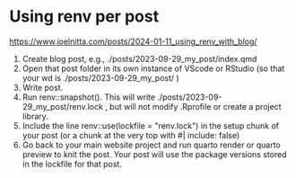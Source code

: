 # Using renv per post

https://www.joelnitta.com/posts/2024-01-11_using_renv_with_blog/

1. Create blog post, e.g., ./posts/2023-09-29_my_post/index.qmd
2. Open that post folder in its own instance of VScode or RStudio (so that your wd is ./posts/2023-09-29_my_post/ )
3. Write post.
4. Run renv::snapshot(). This will write ./posts/2023-09-29_my_post/renv.lock , but will not modify .Rprofile or create a project library.
5. Include the line renv::use(lockfile = "renv.lock") in the setup chunk of your post (or a chunk at the very top with #| include: false)
6. Go back to your main website project and run quarto render or quarto preview to knit the post. Your post will use the package versions stored in the lockfile for that post.
